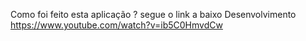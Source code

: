 Como foi feito esta aplicação ? segue o link a baixo Desenvolvimento   
https://www.youtube.com/watch?v=ib5C0HmvdCw

